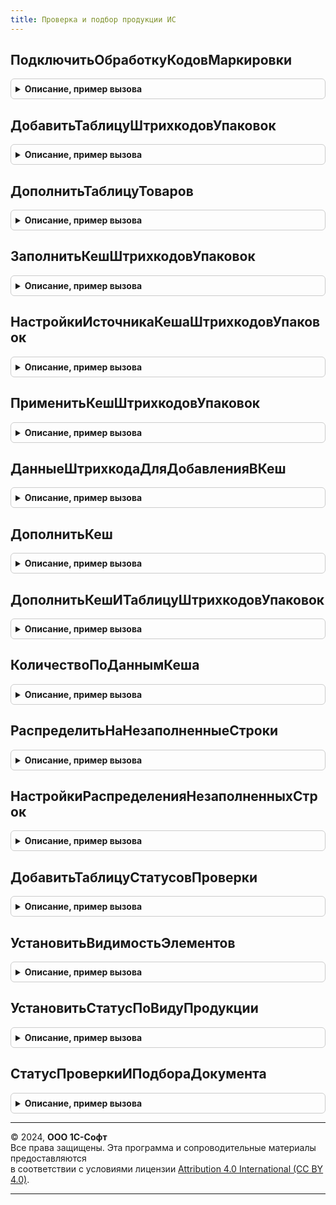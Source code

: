 ```yaml
---
title: Проверка и подбор продукции ИС
---
```



## ПодключитьОбработкуКодовМаркировки
<details style="margin: 1em 0; padding: 0.5em; border: 1px solid #ccc; border-radius: 6px;">

<summary style="font-weight: bold; cursor: pointer;">Описание, пример вызова</summary>

```bsl

Процедура ПодключитьОбработкуКодовМаркировки(Форма, ЕстьТабличнаяЧастьШтрихкодыУпаковок=Истина, ДополнительныеКлючиШтрихкодовУпаковок = "") Экспорт
```

Пример вызова
```bsl
ПроверкаИПодборПродукцииИС.ПодключитьОбработкуКодовМаркировки(Форма, ЕстьТабличнаяЧастьШтрихкодыУпаковок, ДополнительныеКлючиШтрихкодовУпаковок);
```
</details>

## ДобавитьТаблицуШтрихкодовУпаковок
<details style="margin: 1em 0; padding: 0.5em; border: 1px solid #ccc; border-radius: 6px;">

<summary style="font-weight: bold; cursor: pointer;">Описание, пример вызова</summary>

```bsl

Процедура ДобавитьТаблицуШтрихкодовУпаковок(Форма, ПараметрыИнтеграции, ДобавляемыеРеквизиты, ДополнительныеКлючи = "") Экспорт
```

Пример вызова
```bsl
ПроверкаИПодборПродукцииИС.ДобавитьТаблицуШтрихкодовУпаковок(Форма, ПараметрыИнтеграции, ДобавляемыеРеквизиты, ДополнительныеКлючи);
```
</details>

## ДополнитьТаблицуТоваров
<details style="margin: 1em 0; padding: 0.5em; border: 1px solid #ccc; border-radius: 6px;">

<summary style="font-weight: bold; cursor: pointer;">Описание, пример вызова</summary>

```bsl

Процедура ДополнитьТаблицуТоваров(Форма, ПараметрыИнтеграции, ПутьКРеквизиту, ДобавляемыеРеквизиты) Экспорт
```

Пример вызова
```bsl
ПроверкаИПодборПродукцииИС.ДополнитьТаблицуТоваров(Форма, ПараметрыИнтеграции, ПутьКРеквизиту, ДобавляемыеРеквизиты) 
```
</details>

## ЗаполнитьКешШтрихкодовУпаковок
<details style="margin: 1em 0; padding: 0.5em; border: 1px solid #ccc; border-radius: 6px;">

<summary style="font-weight: bold; cursor: pointer;">Описание, пример вызова</summary>

```bsl

Процедура ЗаполнитьКешШтрихкодовУпаковок(Форма, Настройки = Неопределено, Инициализация = Ложь) Экспорт
```

Пример вызова
```bsl
ПроверкаИПодборПродукцииИС.ЗаполнитьКешШтрихкодовУпаковок(Форма, Настройки, Инициализация);
```
</details>

## НастройкиИсточникаКешаШтрихкодовУпаковок
<details style="margin: 1em 0; padding: 0.5em; border: 1px solid #ccc; border-radius: 6px;">

<summary style="font-weight: bold; cursor: pointer;">Описание, пример вызова</summary>

```bsl

// Возвращает настройки, используемые для встраивания интерфейса кеша штрихкодов упаковок в конкретную форму.
//
// Параметры:
//  ЭтоДокументГосИС - Булево - преднастройка для библиотечных документов (все товары маркируемые)
//
// Возвращаемое значение:
//  Структура -- настройки встраивания:
// * Объект - Строка - имя реквизита формы Объект (сама форма если пусто).
// * ВсеМаркируемые - Булево - истина - не проверять товары на признак "Маркируемые".
// * ИспользоватьОСУ - Булево - истина - проверять товары на признак "АвтоматическийОСУИС".
// * Сценарий - Число - индекс используемой настройки.
// * Штрихкоды - Строка - имя табличной части "Штрихкоды упаковок".
// * ШтрихкодУпаковки - Строка - имя колонки табличной части "Штрихкоды упаковок" содержащей ссылку на штрихкод.
// * Товары - Строка - имя табличной части "Товары".
// * Серии - Строка - имя табличной части "Серии".
// * Количество - Строка - имя колонки "Количество" в табличных частях.
// * ЧастичноеВыбытие - Булево - в документе осуществляется частичное выбытие по кодам маркировки
// * ВключаяКомплектующие - Булево - для маркировки наборов в документе "Маркировка товаров ИС МП"
Функция НастройкиИсточникаКешаШтрихкодовУпаковок(ЭтоДокументГосИС = Ложь) Экспорт
```

Пример вызова
```bsl
Результат = ПроверкаИПодборПродукцииИС.НастройкиИсточникаКешаШтрихкодовУпаковок(ЭтоДокументГосИС);
```
</details>

## ПрименитьКешШтрихкодовУпаковок
<details style="margin: 1em 0; padding: 0.5em; border: 1px solid #ccc; border-radius: 6px;">

<summary style="font-weight: bold; cursor: pointer;">Описание, пример вызова</summary>

```bsl

// Обновляет статусы проверки и подбора в строках таблицы товаров формы (документа)
//
// Параметры:
//   Форма               - ФормаКлиентскогоПриложения - форма для обновления статусов строк.
//   Настройки           - Неопределено, Структура    - (См. НастройкиИсточникаКешаШтрихкодовУпаковок).
//   ОбновитьТовары      - Булево                     - необходимость обновить таблицу товаров по таблице штрихкодов.
//   ДополнительныеКлючи - Строка                     - ключи связи строк табличных частей.
//
Процедура ПрименитьКешШтрихкодовУпаковок(Форма, Настройки = Неопределено, ОбновитьТовары = Ложь, ДополнительныеКлючи = "") Экспорт
```

Пример вызова
```bsl
ПроверкаИПодборПродукцииИС.ПрименитьКешШтрихкодовУпаковок(Форма, Настройки, ОбновитьТовары, ДополнительныеКлючи);
```
</details>

## ДанныеШтрихкодаДляДобавленияВКеш
<details style="margin: 1em 0; padding: 0.5em; border: 1px solid #ccc; border-radius: 6px;">

<summary style="font-weight: bold; cursor: pointer;">Описание, пример вызова</summary>

```bsl

//Для связи механизма штрихкодирования и кеша строк: является входящим параметром
//   при обработке данных кода маркировки (добавлении кода маркировки или упаковки в таблицу штрихкодов упаковок),
//   для обновления кеша штрихкодов упаковок добавлением вместо пересчета.
//
//Параметры:
//   ДанныеШтрихкода - Структура, СтрокаДереваЗначений - разобранные данные штрихкода.
//   Специфика       - Строка - ключ описания специфики данных штрихкода.
//
//Возвращаемое значение:
//   Структура - поля кеша и служебная информация:
//
// * Специфика - Строка - специфика штрихкода и кеша
//
// * ШтрихкодУпаковки - СправочникСсылка.ШтрихкодыУпаковокТоваров  - добавляемый штрихкод.
// * Номенклатура     - ОпределяемыйТип.Номенклатура               - номенклатура из упаковки или кода маркировки.
// * Характеристика   - ОпределяемыйТип.ХарактеристикаНоменклатуры - характеристика из упаковки или кода маркировки.
// * Серия            - ОпределяемыйТип.СерияНоменклатуры          - серия из упаковки или кода маркировки.
// * Количество       - Число                                      - количество добавленных единиц.
//
// * GTIN - ОпределяемыйТип.GTIN - GTIN номенклатуры (если доступны коды маркировки остатков);
//
// * ИдентификаторПроисхожденияВЕТИС - ОпределяемыйТип.ИдентификаторПроисхожденияВЕТИС - для маркировки молочной продукции;
// * СрокГодности                    - Дата                                            - для маркировки молочной продукции;
// * СкоропортящаясяПродукция   - Булево                                          - для маркировки молочной продукции;
// * ШтрихкодОднороднойУпаковки      - СправочникСсылка.ШтрихкодыУпаковокТоваров       - для маркировки молочной продукции;
//
// * ЧастичноеВыбытиеОтдельнойНоменклатуры - Булево - при добавлении отдельной номенклатуры частичного выбытия
//
Функция ДанныеШтрихкодаДляДобавленияВКеш(ДанныеШтрихкода, Специфика = Неопределено) Экспорт
```

Пример вызова
```bsl
Результат = ПроверкаИПодборПродукцииИС.ДанныеШтрихкодаДляДобавленияВКеш(ДанныеШтрихкода, Специфика);
```
</details>

## ДополнитьКеш
<details style="margin: 1em 0; padding: 0.5em; border: 1px solid #ccc; border-radius: 6px;">

<summary style="font-weight: bold; cursor: pointer;">Описание, пример вызова</summary>

```bsl

// Для связи механизма штрихкодирования и кеша строк: обновление кеша по добавленному коду маркировки.
//   Прикладные документы (без специфики без заполнения табличной части).
//
// Параметры:
//   Форма             - ФормаКлиентскогоПриложения           - источник вызова.
//   ОбновляемаяСтрока - См. ДанныеШтрихкодаДляДобавленияВКеш.
//   Сценарий          - Число                                - ключ кеша
//
Процедура ДополнитьКеш(Форма, ОбновляемаяСтрока, Сценарий = 0) Экспорт
```

Пример вызова
```bsl
ПроверкаИПодборПродукцииИС.ДополнитьКеш(Форма, ОбновляемаяСтрока, Сценарий);
```
</details>

## ДополнитьКешИТаблицуШтрихкодовУпаковок
<details style="margin: 1em 0; padding: 0.5em; border: 1px solid #ccc; border-radius: 6px;">

<summary style="font-weight: bold; cursor: pointer;">Описание, пример вызова</summary>

```bsl

// Для связи механизма штрихкодирования и кеша строк: обновление кеша по добавленному коду маркировки.
// Только для ТЧ ШтрихкодыУпаковок (библиотечное использование)
//
// Параметры:
//  Форма - ФормаКлиентскогоПриложения - источник вызова.
//  ОбновляемаяСтрока - См. ДанныеШтрихкодаДляДобавленияВКеш.
//  ДобавленныеШтрихкодыУпаковок - Неопределено, Массив Из СправочникСсылка.ШтрихкодыУпаковокТоваров - уже добавленные штрихкоды упаковок (специфика документа маркировки)
//  Сценарий - Число - Ключ сценария использования
//  ИмяТЧ - Строка - Имя табличной части штрихкодов сценария использования
Процедура ДополнитьКешИТаблицуШтрихкодовУпаковок(Форма, ОбновляемаяСтрока, Экспорт
```

Пример вызова
```bsl
ПроверкаИПодборПродукцииИС.ДополнитьКешИТаблицуШтрихкодовУпаковок(Форма, ОбновляемаяСтрока, );
```
</details>

## КоличествоПоДаннымКеша
<details style="margin: 1em 0; padding: 0.5em; border: 1px solid #ccc; border-radius: 6px;">

<summary style="font-weight: bold; cursor: pointer;">Описание, пример вызова</summary>

```bsl

//Для связи механизма штрихкодирования и кеша строк: получение текущих данных кеша по добавляемому коду маркировки
//
//Параметры:
//   Форма - ФормаКлиентскогоПриложения - источник вызова.
//   ОбновляемаяСтрока - (См. ДанныеШтрихкодаДляДобавленияВКеш)
//   ИмяПоляКоличество - Строка - требуемая колонка количества.
//   Сценарий - Число - индекс сценария использования.
//
//Возвращаемое значение:
//   Число - количество единиц по кодам маркировки по полям поиска текущей маркируемой продукции
//
Функция КоличествоПоДаннымКеша(Форма, ОбновляемаяСтрока, ИмяПоляКоличество = "Количество", Сценарий = 0) Экспорт
```

Пример вызова
```bsl
Результат = ПроверкаИПодборПродукцииИС.КоличествоПоДаннымКеша(Форма, ОбновляемаяСтрока, ИмяПоляКоличество, Сценарий);
```
</details>

## РаспределитьНаНезаполненныеСтроки
<details style="margin: 1em 0; padding: 0.5em; border: 1px solid #ccc; border-radius: 6px;">

<summary style="font-weight: bold; cursor: pointer;">Описание, пример вызова</summary>

```bsl

// При сканировании кода маркировки, требующего уточнения, забирает количество с не полностью заполненных строк
//   с той же номенклатурой и характеристикой.
// Требования: в форме используется механика статусов проверки и подбора строк.
//
// Параметры:
//   Форма - ФормаКлиентскогоПриложения - форма в которой происходит сканирование
//   ОбновляемаяСтрока - См. ДанныеШтрихкодаДляДобавленияВКеш.
//   Настройки - см. НастройкиРаспределенияНезаполненныхСтрок
//
// Возвращаемое значение:
//   Массив - измененные строки табличной части
Функция РаспределитьНаНезаполненныеСтроки(Форма, Знач ОбновляемаяСтрока, Настройки = Неопределено) Экспорт
```

Пример вызова
```bsl
Результат = ПроверкаИПодборПродукцииИС.РаспределитьНаНезаполненныеСтроки(Форма, ОбновляемаяСтрока, Настройки);
```
</details>

## НастройкиРаспределенияНезаполненныхСтрок
<details style="margin: 1em 0; padding: 0.5em; border: 1px solid #ccc; border-radius: 6px;">

<summary style="font-weight: bold; cursor: pointer;">Описание, пример вызова</summary>

```bsl

// Настройки распределения незаполненных строк.
//
// Параметры:
//  ЕстьСерии - Булево - возможность распределения с недозаполненных строк с пустой/той же серией.
//
// Возвращаемое значение:
//  Структура - описание имен полей, которые будут использоваться для поиска недозаполненных строк
Функция НастройкиРаспределенияНезаполненныхСтрок(ЕстьСерии = "Серия") Экспорт
```

Пример вызова
```bsl
Результат = ПроверкаИПодборПродукцииИС.НастройкиРаспределенияНезаполненныхСтрок(ЕстьСерии);
```
</details>

## ДобавитьТаблицуСтатусовПроверки
<details style="margin: 1em 0; padding: 0.5em; border: 1px solid #ccc; border-radius: 6px;">

<summary style="font-weight: bold; cursor: pointer;">Описание, пример вызова</summary>

```bsl

Процедура ДобавитьТаблицуСтатусовПроверки(Форма, ПараметрыИнтеграции, ДобавляемыеРеквизиты) Экспорт
```

Пример вызова
```bsl
ПроверкаИПодборПродукцииИС.ДобавитьТаблицуСтатусовПроверки(Форма, ПараметрыИнтеграции, ДобавляемыеРеквизиты) 
```
</details>

## УстановитьВидимостьЭлементов
<details style="margin: 1em 0; padding: 0.5em; border: 1px solid #ccc; border-radius: 6px;">

<summary style="font-weight: bold; cursor: pointer;">Описание, пример вызова</summary>

```bsl

Процедура УстановитьВидимостьЭлементов(Форма, ВидПродукции, ВидимостьЭлементов, Сценарий = 0) Экспорт
```

Пример вызова
```bsl
ПроверкаИПодборПродукцииИС.УстановитьВидимостьЭлементов(Форма, ВидПродукции, ВидимостьЭлементов, Сценарий);
```
</details>

## УстановитьСтатусПоВидуПродукции
<details style="margin: 1em 0; padding: 0.5em; border: 1px solid #ccc; border-radius: 6px;">

<summary style="font-weight: bold; cursor: pointer;">Описание, пример вызова</summary>

```bsl

Процедура УстановитьСтатусПоВидуПродукции(Форма, ВидПродукции, Статус, Сценарий) Экспорт
```

Пример вызова
```bsl
ПроверкаИПодборПродукцииИС.УстановитьСтатусПоВидуПродукции(Форма, ВидПродукции, Статус, Сценарий) 
```
</details>

## СтатусПроверкиИПодбораДокумента
<details style="margin: 1em 0; padding: 0.5em; border: 1px solid #ccc; border-radius: 6px;">

<summary style="font-weight: bold; cursor: pointer;">Описание, пример вызова</summary>

```bsl

Функция СтатусПроверкиИПодбораДокумента(Документ, ВидМаркируемойПродукции, Сценарий = 0) Экспорт
```

Пример вызова
```bsl
Результат = ПроверкаИПодборПродукцииИС.СтатусПроверкиИПодбораДокумента(Документ, ВидМаркируемойПродукции, Сценарий);
```
</details>

---

© 2024, **ООО 1С-Софт**  
Все права защищены. Эта программа и сопроводительные материалы предоставляются  
в соответствии с условиями лицензии [Attribution 4.0 International (CC BY 4.0)](https://creativecommons.org/licenses/by/4.0/legalcode).

---

